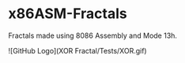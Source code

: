 # x86ASM-Fractals
Fractals made using 8086 Assembly and Mode 13h.

![GitHub Logo](XOR Fractal/Tests/XOR.gif)
